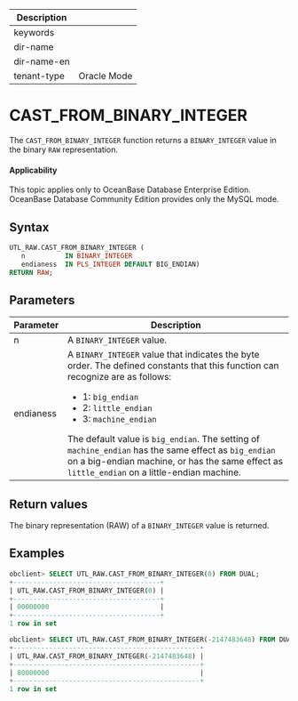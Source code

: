 | Description   |                 |
|---------------|-----------------|
| keywords      |                 |
| dir-name      |                 |
| dir-name-en   |                 |
| tenant-type   | Oracle Mode     |

# CAST_FROM_BINARY_INTEGER

The `CAST_FROM_BINARY_INTEGER` function returns a `BINARY_INTEGER` value in the binary `RAW` representation.

  <main id="notice" >
    <h4>Applicability</h4>
    <p>This topic applies only to OceanBase Database Enterprise Edition. OceanBase Database Community Edition provides only the MySQL mode. </p>
  </main>

## Syntax

```sql
UTL_RAW.CAST_FROM_BINARY_INTEGER (
   n          IN BINARY_INTEGER
   endianess  IN PLS_INTEGER DEFAULT BIG_ENDIAN)
RETURN RAW;
```

## Parameters

| **Parameter** | **Description** |
| --- | --- |
| n | A `BINARY_INTEGER` value.  |
| endianess | A `BINARY_INTEGER` value that indicates the byte order. The defined constants that this function can recognize are as follows:<ul><li> 1: `big_endian` </li> <li>  2: `little_endian` </li> <li> 3: `machine_endian` </li></ul> The default value is `big_endian`. The setting of `machine_endian` has the same effect as `big_endian` on a big-endian machine, or has the same effect as `little_endian` on a little-endian machine.  |

## Return values

The binary representation (RAW) of a `BINARY_INTEGER` value is returned.

## Examples

```sql
obclient> SELECT UTL_RAW.CAST_FROM_BINARY_INTEGER(0) FROM DUAL;
+-------------------------------------+
| UTL_RAW.CAST_FROM_BINARY_INTEGER(0) |
+-------------------------------------+
| 00000000                            |
+-------------------------------------+
1 row in set

obclient> SELECT UTL_RAW.CAST_FROM_BINARY_INTEGER(-2147483648) FROM DUAL;
+-----------------------------------------------+
| UTL_RAW.CAST_FROM_BINARY_INTEGER(-2147483648) |
+-----------------------------------------------+
| 80000000                                      |
+-----------------------------------------------+
1 row in set
```
